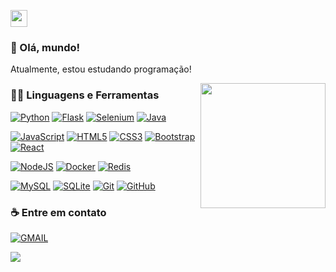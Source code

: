 <p align="left">
  <img src="https://user-images.githubusercontent.com/5679180/79618120-0daffb80-80be-11ea-819e-d2b0fa904d07.gif" width="27px">
</p>

### 👋 Olá, mundo!
Atualmente, estou estudando programação!

<img align='right' src='https://user-images.githubusercontent.com/5713670/87202985-820dcb80-c2b6-11ea-9f56-7ec461c497c3.gif' width='200"'>

### 👨‍💻 Linguagens e Ferramentas
[![Python](https://img.shields.io/badge/-Python-black?style=flat&logo=python&link=https://github.com/joojdev)](https://github.com/joojdev) 
[![Flask](https://img.shields.io/badge/-Flask-blue?style=flat&logo=flask&link=https://github.com/joojdev)](https://github.com/joojdev)
[![Selenium](https://img.shields.io/badge/-Selenium-white?style=flat&logo=selenium&link=https://github.com/joojdev)](https://github.com/joojdev)
[![Java](https://img.shields.io/badge/Java-orange?style=flat&logo=java&logoColor=white&link=https://github.com/joojdev)](https://github.com/joojdev) 

[![JavaScript](https://img.shields.io/badge/-JavaScript-black?style=flat&logo=javascript&link=https://github.com/joojdev)](https://github.com/joojdev) 
[![HTML5](https://img.shields.io/badge/-HTML5-E34F26?style=flat&logo=html5&logoColor=white&link=https://github.com/joojdev)](https://github.com/joojdev) 
[![CSS3](https://img.shields.io/badge/-CSS3-1572B6?style=flat&logo=css3&link=https://github.com/joojdev)](https://github.com/joojdev) 
[![Bootstrap](https://img.shields.io/badge/-Bootstrap-563D7C?style=flat&logo=bootstrap&link=https://github.com/joojdev)](https://github.com/joojdev) 
[![React](https://img.shields.io/badge/-React-black?style=flat&logo=react&link=https://github.com/joojdev)](https://github.com/joojdev) 

[![NodeJS](https://img.shields.io/badge/-NodeJS-black?style=flat&logo=Node.js&link=https://github.com/joojdev)](https://github.com/joojdev)
[![Docker](https://img.shields.io/badge/-Docker-black?style=flat&logo=docker&link=https://github.com/joojdev)](https://github.com/joojdev)
[![Redis](https://img.shields.io/badge/-Redis-black?style=flat&logo=redis&link=https://github.com/joojdev)](https://github.com/joojdev)

[![MySQL](https://img.shields.io/badge/-MySQL-black?style=flat&logo=mysql&link=https://github.com/joojdev)](https://github.com/joojdev)
[![SQLite](https://img.shields.io/badge/-SQLite-blue?style=flat&logo=sqlite&link=https%3A%2F%2Fgithub.com%2Fjoojdev)](https://github.com/joojdev)
[![Git](https://img.shields.io/badge/-Git-black?style=flat&logo=git&link=https://github.com/joojdev)](https://github.com/joojdev) 
[![GitHub](https://img.shields.io/badge/-GitHub-181717?style=flat&logo=github&link=https://github.com/joojdev)](https://github.com/joojdev)

<!--
### 🏆 Github
![My Github Status](https://github-readme-stats.vercel.app/api?username=joojdev&show_icons=true&hide_border=true)
-->

### ☕ Entre em contato
[![GMAIL](https://img.shields.io/badge/Gmail-jvpiovezan2905%40gmail.com-white?style=flat&logo=gmail&link=mailto:jvpiovezan2905@gmail.com)](mailto:jvpiovezan2905@gmail.com)

![](https://hit.yhype.me/github/profile?user_id=96006422)
